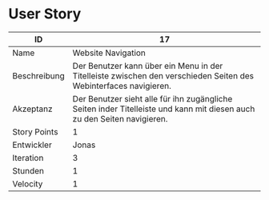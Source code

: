 # User Story

|ID          |17|
|-|-|
|Name        |Website Navigation|
|Beschreibung|Der Benutzer kann über ein Menu in der Titelleiste zwischen den verschieden Seiten des Webinterfaces navigieren.|
|Akzeptanz   |Der Benutzer sieht alle für ihn zugängliche Seiten inder Titelleiste und kann mit diesen auch zu den Seiten navigieren.|
|Story Points|1|
|Entwickler  |Jonas|
|Iteration   |3|
|Stunden     |1|
|Velocity    |1|
